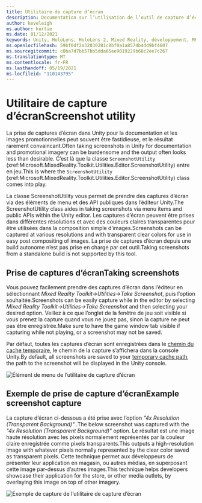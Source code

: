 ```yaml
---
title: Utilitaire de capture d’écran
description: Documentation sur l’utilisation de l’outil de capture d’écran dans MRTK
author: keveleigh
ms.author: kurtie
ms.date: 01/12/2021
keywords: Unity, HoloLens, HoloLens 2, Mixed Reality, développement, MRTK
ms.openlocfilehash: 59bf0df2a32030281c8bf0a1a8574b4dd9bf4607
ms.sourcegitcommit: c0ba7d7bb57bb5dda65ee9019229b68c2ee7c267
ms.translationtype: MT
ms.contentlocale: fr-FR
ms.lasthandoff: 05/19/2021
ms.locfileid: "110143795"
---
```

# <a name="screenshot-utility"></a><span data-ttu-id="7ce12-104">Utilitaire de capture d’écran</span><span class="sxs-lookup"><span data-stu-id="7ce12-104">Screenshot utility</span></span>

<span data-ttu-id="7ce12-105">La prise de captures d’écran dans Unity pour la documentation et les images promotionnelles peut souvent être fastidieuse, et le résultat rarement convaincant.</span><span class="sxs-lookup"><span data-stu-id="7ce12-105">Often taking screenshots in Unity for documentation and promotional imagery can be burdensome and the output often looks less than desirable.</span></span> <span data-ttu-id="7ce12-106">C’est là que la classe `ScreenshotUtility` (xref:Microsoft.MixedReality.Toolkit.Utilities.Editor.ScreenshotUtility) entre en jeu.</span><span class="sxs-lookup"><span data-stu-id="7ce12-106">This is where the `ScreenshotUtility` (xref:Microsoft.MixedReality.Toolkit.Utilities.Editor.ScreenshotUtility) class comes into play.</span></span>

<span data-ttu-id="7ce12-107">La classe ScreenshotUtility vous permet de prendre des captures d’écran via des éléments de menu et des API publiques dans l’éditeur Unity.</span><span class="sxs-lookup"><span data-stu-id="7ce12-107">The ScreenshotUtility class aides in taking screenshots via menu items and public APIs within the Unity editor.</span></span> <span data-ttu-id="7ce12-108">Les captures d’écran peuvent être prises dans différentes résolutions et avec des couleurs claires transparentes pour être utilisées dans la composition simple d’images.</span><span class="sxs-lookup"><span data-stu-id="7ce12-108">Screenshots can be captured at various resolutions and with transparent clear colors for use in easy post compositing of images.</span></span> <span data-ttu-id="7ce12-109">La prise de captures d’écran depuis une build autonome n’est pas prise en charge par cet outil.</span><span class="sxs-lookup"><span data-stu-id="7ce12-109">Taking screenshots from a standalone build is not supported by this tool.</span></span>

## <a name="taking-screenshots"></a><span data-ttu-id="7ce12-110">Prise de captures d’écran</span><span class="sxs-lookup"><span data-stu-id="7ce12-110">Taking screenshots</span></span>

<span data-ttu-id="7ce12-111">Vous pouvez facilement prendre des captures d’écran dans l’éditeur en sélectionnant *Mixed Reality Toolkit->Utilities->Take Screenshot*, puis l’option souhaitée.</span><span class="sxs-lookup"><span data-stu-id="7ce12-111">Screenshots can be easily capture while in the editor by selecting *Mixed Reality Toolkit->Utilities->Take Screenshot* and then selecting your desired option.</span></span> <span data-ttu-id="7ce12-112">Veillez à ce que l’onglet de la fenêtre de jeu soit visible si vous prenez la capture quand vous ne jouez pas, sinon la capture ne peut pas être enregistrée.</span><span class="sxs-lookup"><span data-stu-id="7ce12-112">Make sure to have the game window tab visible if capturing while not playing, or a screenshot may not be saved.</span></span>

<span data-ttu-id="7ce12-113">Par défaut, toutes les captures d’écran sont enregistrées dans le [chemin du cache temporaire](https://docs.unity3d.com/ScriptReference/Application-temporaryCachePath.html), le chemin de la capture s’affichera dans la console Unity.</span><span class="sxs-lookup"><span data-stu-id="7ce12-113">By default, all screenshots are saved to your [temporary cache path](https://docs.unity3d.com/ScriptReference/Application-temporaryCachePath.html), the path to the screenshot will be displayed in the Unity console.</span></span>

![Élément de menu de l’utilitaire de capture d’écran](../images/screenshot-utility/MRTK_ScreenshotUtility_Menu_Item.png)

## <a name="example-screenshot-capture"></a><span data-ttu-id="7ce12-115">Exemple de prise de capture d’écran</span><span class="sxs-lookup"><span data-stu-id="7ce12-115">Example screenshot capture</span></span>

<span data-ttu-id="7ce12-116">La capture d’écran ci-dessous a été prise avec l’option *"4x Resolution (Transparent Background)"* .</span><span class="sxs-lookup"><span data-stu-id="7ce12-116">The below screenshot was captured with the *"4x Resolution (Transparent Background)"* option.</span></span> <span data-ttu-id="7ce12-117">Le résultat est une image haute résolution avec les pixels normalement représentés par la couleur claire enregistrée comme pixels transparents.</span><span class="sxs-lookup"><span data-stu-id="7ce12-117">This outputs a high-resolution image with whatever pixels normally represented by the clear color saved as transparent pixels.</span></span> <span data-ttu-id="7ce12-118">Cette technique permet aux développeurs de présenter leur application en magasin, ou autres médias, en superposant cette image par-dessus d’autres images.</span><span class="sxs-lookup"><span data-stu-id="7ce12-118">This technique helps developers showcase their application for the store, or other media outlets, by overlaying this image on top of other imagery.</span></span>

![Exemple de capture de l’utilitaire de capture d’écran](../images/screenshot-utility/MRTK_ScreenshotUtility_Example_Capture.png)
